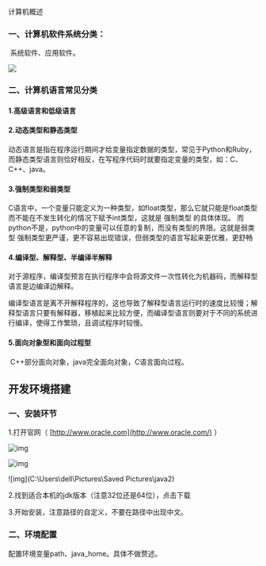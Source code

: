 <!--java语言以前学习过，有点基础，这次开篇笔记，简略记录学习过程。-->
<!--2019.10.26-->

计算机概述

### 一、计算机软件系统分类：
​	系统软件、应用软件。

![](./assets/xitong.png)



### 二、计算机语言常见分类

#### 1.高级语言和低级语言

#### 2.动态类型和静态类型

​	动态语言是指在程序运行期间才给变量指定数据的类型，常见于Python和Ruby，而静态类型语言则恰好相反，在写程序代码时就要指定变量的类型，如：C、C++、java。	

#### 3.强制类型和弱类型

​	C语言中，一个变量只能定义为一种类型，如float类型，那么它就只能是float类型而不能在不发生转化的情况下赋予int类型，这就是 强制类型 的具体体现。 而python不是，python中的变量可以任意的复制，而没有类型的界限。这就是弱类型 强制类型更严谨，更不容易出现错误，但弱类型的语言写起来更优雅，更舒畅 

#### 4.编译型、解释型、半编译半解释

​	对于源程序，编译型预言在执行程序中会将源文件一次性转化为机器码，而解释型语言是边编译边解释。

​	编译型语言是离不开解释程序的，这也导致了解释型语言运行时的速度比较慢；解释型语言只要有解释器，移植起来比较方便，而编译型语言则要对于不同的系统进行编译，使得工作繁琐，且调试程序时较慢。

#### 5.面向对象型和面向过程型

​	C++部分面向对象，java完全面向对象，C语言面向过程。



## 开发环境搭建

### 一、安装环节

1.打开官网（ [http://www.oracle.com](http://www.oracle.com/) ）

![img](./assets/oracle)



![img](./assets/java1)

![img](C:\Users\dell\Pictures\Saved Pictures\java2)

2.找到适合本机的jdk版本（注意32位还是64位），点击下载

3.开始安装，注意路径的自定义，不要在路径中出现中文。

### 二、环境配置

配置环境变量path、java_home。具体不做赘述。


